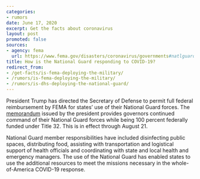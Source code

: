 ```yaml
---
categories:
- rumors
date: June 17, 2020
excerpt: Get the facts about coronavirus
layout: post
promoted: false
sources:
- agency: fema
  url: https://www.fema.gov/disasters/coronavirus/governments#natlguard
title: How is the National Guard responding to COVID-19?
redirect_from:
- /get-facts/is-fema-deploying-the-military/
- /rumors/is-fema-deploying-the-military/
- /rumors/is-dhs-deploying-the-national-guard/
---
```


President Trump has directed the Secretary of Defense to permit full federal reimbursement by FEMA for states’ use of their National Guard forces. The [memorandum](https://www.whitehouse.gov/presidential-actions/memorandum-governors-use-national-guard-respond-covid-19-facilitate-economic-recovery/) issued by the president provides governors continued command of their National Guard forces while being 100 percent federally funded under Title 32. This is in effect through August 21.

National Guard member responsibilities have included disinfecting public spaces, distributing food, assisting with transportation and logistical support of health officials and coordinating with state and local health and emergency managers. The use of the National Guard has enabled states to use the additional resources to meet the missions necessary in the whole-of-America COVID-19 response.
